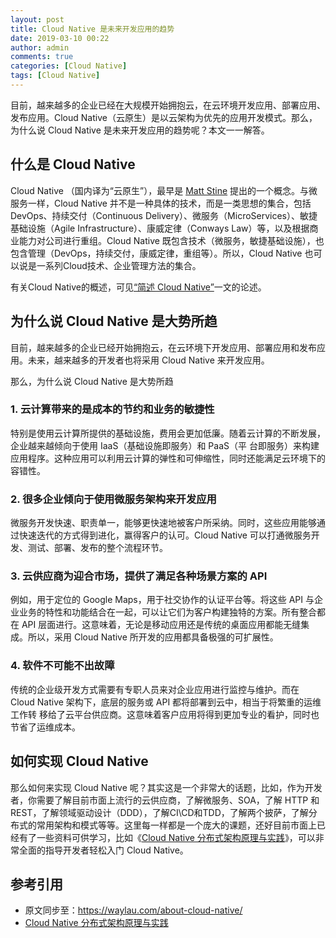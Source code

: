 ```yaml
---
layout: post
title: Cloud Native 是未来开发应用的趋势
date: 2019-03-10 00:22
author: admin
comments: true
categories: [Cloud Native]
tags: [Cloud Native]
---
```


目前，越来越多的企业已经在大规模开始拥抱云，在云环境开发应用、部署应用、发布应用。Cloud Native（云原生）是以云架构为优先的应用开发模式。那么，为什么说 Cloud Native 是未来开发应用的趋势呢？本文一一解答。


<!-- more -->

## 什么是 Cloud Native

Cloud Native （国内译为“云原生”），最早是 [Matt Stine](http://www.mattstine.com) 提出的一个概念。与微服务一样，Cloud Native 并不是一种具体的技术，而是一类思想的集合，包括DevOps、持续交付（Continuous Delivery）、微服务（MicroServices）、敏捷基础设施（Agile Infrastructure）、康威定律（Conways Law）等，以及根据商业能力对公司进行重组。Cloud Native 既包含技术（微服务，敏捷基础设施），也包含管理（DevOps，持续交付，康威定律，重组等）。所以，Cloud Native 也可以说是一系列Cloud技术、企业管理方法的集合。 


有关Cloud Native的概述，可见[“简述 Cloud Native”](https://waylau.com/about-cloud-native/)一文的论述。

## 为什么说 Cloud Native 是大势所趋


目前，越来越多的企业已经开始拥抱云，在云环境下开发应用、部署应用和发布应用。未来，越来越多的开发者也将采用 Cloud Native 来开发应用。

那么，为什么说 Cloud Native 是大势所趋

### 1. 云计算带来的是成本的节约和业务的敏捷性

特别是使用云计算所提供的基础设施，费用会更加低廉。随着云计算的不断发展，企业越来越倾向于使用 IaaS（基础设施即服务）和 PaaS（平
台即服务）来构建应用程序。这种应用可以利用云计算的弹性和可伸缩性，同时还能满足云环境下的容错性。



### 2. 很多企业倾向于使用微服务架构来开发应用

微服务开发快速、职责单一，能够更快速地被客户所采纳。同时，这些应用能够通过快速迭代的方式得到进化，赢得客户的认可。Cloud Native 可以打通微服务开发、测试、部署、发布的整个流程环节。


### 3. 云供应商为迎合市场，提供了满足各种场景方案的 API

例如，用于定位的 Google Maps，用于社交协作的认证平台等。将这些 API 与企业业务的特性和功能结合在一起，可以让它们为客户构建独特的方案。所有整合都在 API 层面进行。这意味着，无论是移动应用还是传统的桌面应用都能无缝集成。所以，采用 Cloud Native 所开发的应用都具备极强的可扩展性。

### 4. 软件不可能不出故障

传统的企业级开发方式需要有专职人员来对企业应用进行监控与维护。而在 Cloud Native 架构下，底层的服务或 API 都将部署到云中，相当于将繁重的运维工作转
移给了云平台供应商。这意味着客户应用将得到更加专业的看护，同时也节省了运维成本。



## 如何实现 Cloud Native

那么如何来实现 Cloud Native 呢？其实这是一个非常大的话题，比如，作为开发者，你需要了解目前市面上流行的云供应商，了解微服务、SOA，了解 HTTP 和 REST，了解领域驱动设计（DDD），了解CI\CD和TDD，了解两个披萨，了解分布式的常用架构和模式等等。这里每一样都是一个庞大的课题，还好目前市面上已经有了一些资料可供学习，比如《[Cloud Native 分布式架构原理与实践](https://item.jd.com/12496131.html)》，可以非常全面的指导开发者轻松入门 Cloud Native。


## 参考引用

* 原文同步至：<https://waylau.com/about-cloud-native/>
* [Cloud Native 分布式架构原理与实践](https://item.jd.com/12496131.html)
